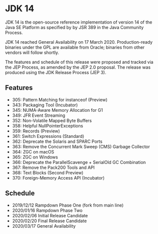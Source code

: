 # JDK 14
JDK 14 is the open-source reference implementation of version 14 of the Java SE Platform as specified by by JSR 389 in the Java Community Process.

JDK 14 reached General Availability on 17 March 2020. Production-ready binaries under the GPL are available from Oracle; binaries from other vendors will follow shortly.

The features and schedule of this release were proposed and tracked via the JEP Process, as amended by the JEP 2.0 proposal. The release was produced using the JDK Release Process (JEP 3).

## Features
+ 305:	Pattern Matching for instanceof (Preview)
+ 343:	Packaging Tool (Incubator)
+ 345:	NUMA-Aware Memory Allocation for G1
+ 349:	JFR Event Streaming
+ 352:	Non-Volatile Mapped Byte Buffers
+ 358:	Helpful NullPointerExceptions
+ 359:	Records (Preview)
+ 361:	Switch Expressions (Standard)
+ 362:	Deprecate the Solaris and SPARC Ports
+ 363:	Remove the Concurrent Mark Sweep (CMS) Garbage Collector
+ 364:	ZGC on macOS
+ 365:	ZGC on Windows
+ 366:	Deprecate the ParallelScavenge + SerialOld GC Combination
+ 367:	Remove the Pack200 Tools and API
+ 368:	Text Blocks (Second Preview)
+ 370:	Foreign-Memory Access API (Incubator)

## Schedule
+ 2019/12/12		Rampdown Phase One (fork from main line)
+ 2020/01/16		Rampdown Phase Two
+ 2020/02/06		Initial Release Candidate
+ 2020/02/20		Final Release Candidate
+ 2020/03/17		General Availability